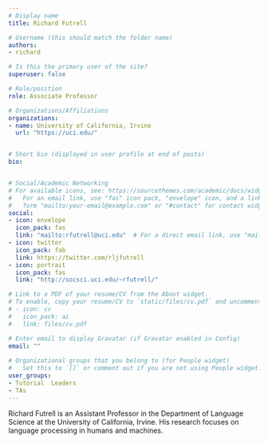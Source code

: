 ```yaml
---
# Display name
title: Richard Futrell

# Username (this should match the folder name)
authors:
- richard

# Is this the primary user of the site?
superuser: false

# Role/position
role: Associate Professor

# Organizations/Affiliations
organizations:
- name: University of California, Irvine
  url: "https://uci.edu/"


# Short bio (displayed in user profile at end of posts)
bio: 


# Social/Academic Networking
# For available icons, see: https://sourcethemes.com/academic/docs/widgets/#icons
#   For an email link, use "fas" icon pack, "envelope" icon, and a link in the
#   form "mailto:your-email@example.com" or "#contact" for contact widget.
social:
- icon: envelope
  icon_pack: fas
  link: "mailto:rfutrell@uci.edu"  # For a direct email link, use "mailto:test@example.org".
- icon: twitter
  icon_pack: fab
  link: https://twitter.com/rljfutrell
- icon: portrait
  icon_pack: fas
  link: "http://socsci.uci.edu/~rfutrell/"

# Link to a PDF of your resume/CV from the About widget.
# To enable, copy your resume/CV to `static/files/cv.pdf` and uncomment the lines below.  
# - icon: cv
#   icon_pack: ai
#   link: files/cv.pdf 

# Enter email to display Gravatar (if Gravatar enabled in Config)
email: ""
  
# Organizational groups that you belong to (for People widget)
#   Set this to `[]` or comment out if you are not using People widget.  
user_groups:
- Tutorial  Leaders
- TAs
---
```


Richard Futrell is an Assistant Professor in the Department of Language Science at the University of California, Irvine. His research focuses on language processing in humans and machines.

<!-- <img  class="avatar-small" src="kinkajou.jpg" style="float: center" />
 -->